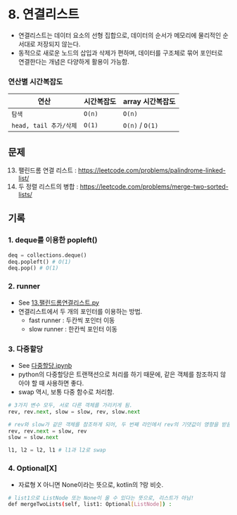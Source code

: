 # 8. 연결리스트

- 연결리스트는 데이터 요소의 선형 집합으로, 데이터의 순서가 메모리에 물리적인 순서대로 저장되지 않는다.
- 동적으로 새로운 노드의 삽입과 삭제가 편하며, 데이터를 구조체로 묶어 포인터로 연결한다는 개념은 다양하게 활용이 가능함.

### 연산별 시간복잡도

| 연산                   | 시간복잡도 | array 시간복잡도 |
| ---------------------- | ---------- | ---------------- |
| `탐색`                 | `O(n)`     | `O(n)`           |
| `head, tail 추가/삭제` | `O(1)`     | `O(n)` / `O(1)`  |

## 문제

13. 팰린드롬 연결 리스트 : https://leetcode.com/problems/palindrome-linked-list/
14. 두 정렬 리스트의 병합 : https://leetcode.com/problems/merge-two-sorted-lists/

## 기록

### 1. deque를 이용한 popleft()

```python
deq = collections.deque()
deq.popleft() # O(1)
deq.pop() # O(1)
```

### 2. runner

- See [13.팰린드롬연결리스트.py](./13_팰린드롬연결리스트.py)
- 연결리스트에서 두 개의 포인터를 이용하는 방법.
  - fast runner : 두칸씩 포인터 이동
  - slow runner : 한칸씩 포인터 이동

### 3. 다중할당

- See [다중할당.ipynb](./다중할당.ipynb)
- python의 다중할당은 트랜잭션으로 처리를 하기 때문에, 같은 객체를 참조하지 않아야 할 때 사용하면 좋다.
- swap 역시, 보통 다중 함수로 처리함.

```python
# 3가지 변수 모두, 서로 다른 객체를 가리키게 됨.
rev, rev.next, slow = slow, rev, slow.next

# rev와 slow가 같은 객체를 참조하게 되어, 두 번째 라인에서 rev의 기댓값이 영향을 받음.
rev, rev.next = slow, rev
slow = slow.next

l1, l2 = l2, l1 # l1과 l2로 swap
```

### 4. Optional[X]

- 자료형 X 아니면 None이라는 뜻으로, kotlin의 ?랑 비슷.

```bash
# list1으로 ListNode 또는 None이 올 수 있다는 뜻으로, 리스트가 아님!
def mergeTwoLists(self, list1: Optional[ListNode]) :

```
